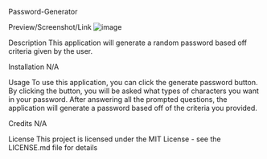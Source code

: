 Password-Generator

Preview/Screenshot/Link
![image](https://user-images.githubusercontent.com/52939857/234435522-09d4ef61-3dd6-4487-9a39-c544ce70f955.png)

Description
This application will generate a random password based off criteria given by the user. 

Installation
N/A

Usage
To use this application, you can click the generate password button. By clicking the button, you will be asked what types of characters you want in your password. After answering all the prompted questions, the application will generate a password based off of the criteria you provided. 

Credits
N/A

License
This project is licensed under the MIT License - see the LICENSE.md file for details